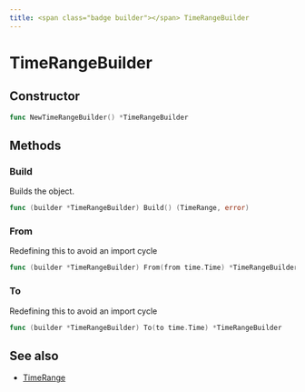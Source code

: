 ```yaml
---
title: <span class="badge builder"></span> TimeRangeBuilder
---
```

# <span class="badge builder"></span> TimeRangeBuilder

## Constructor

```go
func NewTimeRangeBuilder() *TimeRangeBuilder
```
## Methods

### <span class="badge object-method"></span> Build

Builds the object.

```go
func (builder *TimeRangeBuilder) Build() (TimeRange, error)
```

### <span class="badge object-method"></span> From

Redefining this to avoid an import cycle

```go
func (builder *TimeRangeBuilder) From(from time.Time) *TimeRangeBuilder
```

### <span class="badge object-method"></span> To

Redefining this to avoid an import cycle

```go
func (builder *TimeRangeBuilder) To(to time.Time) *TimeRangeBuilder
```

## See also

 * <span class="badge object-type-struct"></span> [TimeRange](./object-TimeRange.md)
